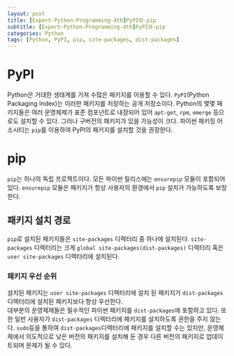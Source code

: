 ```yaml
---
layout: post
title: [Expert-Python-Programming-4th]PyPI와-pip
subtitle: [Expert-Python-Programming-4th]PyPI와-pip
categories: Python
tags: [Python, PyPI, pip, site-packages, dist-packages]
---
```

# PyPI
Python은 거대한 생태계를 가져 수많은 패키지를 이용할 수 있다. `PyPI`(Python Packaging Index)는 이러한 패키지를 저장하는 공개 저장소이다. Python의 몇몇 패키지들은 여러 운영체제가 표준 컴포넌트로 내장되어 있어 `apt-get`, `rpm`, `emerge` 등으로도 설치할 수 있다. 그러나 구버전의 패키지가 있을 가능성이 크다. 파이썬 패키징 어소시티는 `pip`를 이용하여 PyPI의 패키지를 설치할 것을 권장한다.
# pip
`pip`는 하나의 독립 프로젝트이다. 모든 파이썬 릴리스에는 `ensurepip` 모듈이 포함되어있다. `ensurepip` 모듈은 패키지가 항상 사용자의 환경에서 `pip` 설치가 가능하도록 보장한다.
## 패키지 설치 경로
`pip`로 설치된 패키지들은 `site-packages` 디렉터리 중 하나에 설치된다. `site-packages` 디렉터리는 크게 `global site-packages(dist-packages)` 디렉터리 혹은 `user site-packages` 디렉터리에 설치된다. 
### 패키지 우선 순위
설치된 패키지는 `user site-packages` 디렉터리에 설치 된 패키지가 `dist-packages` 디렉터리에 설치된 패키지보다 항상 우선한다.  
대부분의 운영체제들은 필수적인 파이썬 패키지를 `dist-packages`에 포함하고 있다. 또한 일반 사용자가 `dist-packages` 디렉터리에 패키지를 설치하도록 권한을 주지 않는다. `sudo`등을 통하여 `dist-packages`디렉터리에 패키지를 설치할 수는 있지만, 운영체제에서 의도적으로 낮은 버전의 패키지를 설치해 둔 경우 다른 버전의 패키지로 업데이트되며 문제가 될 수 있다.
